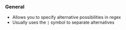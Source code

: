 ### General
- Allows you to specify alternative possibilities in  regex
- Usually uses the `|` symbol to separate alternatives
